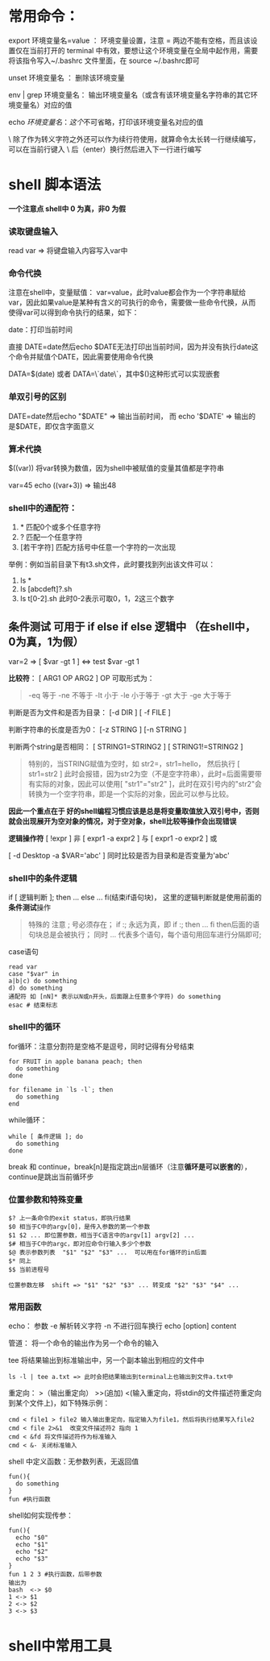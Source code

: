 # 常用命令：
export 环境变量名=value ： 环境变量设置，注意 = 两边不能有空格，而且该设置仅在当前打开的 terminal 中有效，要想让这个环境变量在全局中起作用，需要将该指令写入~/.bashrc 文件里面，在 source ~/.bashrc即可

unset 环境变量名 ： 删除该环境变量

env | grep 环境变量名： 输出环境变量名（或含有该环境变量名字符串的其它环境变量名）对应的值

echo $环境变量名 ： 这个$不可省略，打印该环境变量名对应的值

\ 除了作为转义字符之外还可以作为续行符使用，就算命令太长转一行继续编写，可以在当前行键入 \ 后（enter）换行然后进入下一行进行编写


# shell 脚本语法

**一个注意点 shell中 0 为真，非0 为假**

### 读取键盘输入
read var =>  将键盘输入内容写入var中

### 命令代换
注意在shell中，变量赋值： var=value，此时value都会作为一个字符串赋给var，因此如果value是某种有含义的可执行的命令，需要做一些命令代换，从而使得var可以得到命令执行的结果，如下：

date：打印当前时间

直接 DATE=date然后echo $DATE无法打印出当前时间，因为并没有执行date这个命令并赋值个DATE，因此需要使用命令代换

DATA=$(date) 或者 DATA=\`date\`，其中$()这种形式可以实现嵌套

### 单双引号的区别
DATE=date然后echo "$DATE" => 输出当前时间， 而 echo '$DATE' => 输出的是$DATE，即仅含字面意义
### 算术代换

$((var)) 将var转换为数值，因为shell中被赋值的变量其值都是字符串

var=45 echo $(($var+3)) => 输出48
### shell中的通配符：
1. \* 匹配0个或多个任意字符
2. ? 匹配一个任意字符
3. \[若干字符\] 匹配方括号中任意一个字符的一次出现

举例：例如当前目录下有t3.sh文件，此时要找到列出该文件可以：
1. ls \*
2. ls \[abcdeft\]?.sh
3. ls t\[0-2\].sh  此时0-2表示可取0，1，2这三个数字

## 条件测试 可用于 if else if else 逻辑中 （在shell中，0为真，1为假）
var=2 => \[ $var -gt 1 \]  <=> test $var -gt 1

**比较符**：
\[ ARG1 OP ARG2 \] OP 可取形式为：
> -eq 等于 -ne 不等于 -lt 小于 -le 小于等于 -gt 大于 -ge 大于等于

判断是否为文件和是否为目录： \[-d DIR \]  \[ -f FILE \] 

判断字符串的长度是否为0：   \[-z STRING \] \[-n STRING \]

判断两个string是否相同： \[ STRING1=STRING2 \] \[ STRING1!=STRING2 \]
> 特别的，当STRING赋值为空时，如 str2=，str1=hello， 然后执行 \[ str1=str2 \] 此时会报错，因为str2为空（不是空字符串），此时=后面需要带有实际的对象，因此可以使用\[ "str1"="str2" \]，此时在双引号内的"str2"会转换为一个空字符串，即是一个实际的对象，因此可以参与比较。

**因此一个重点在于 好的shell编程习惯应该是总是将变量取值放入双引号中，否则就会出现展开为空对象的情况，对于空对象，shell比较等操作会出现错误**

**逻辑操作符**
\[ !expr ] 非 \[ expr1 -a expr2 ] 与 \[ expr1 -o expr2 ] 或

\[ -d Desktop -a $VAR='abc' ] 同时比较是否为目录和是否变量为'abc'

### shell中的条件逻辑
if \[ 逻辑判断 ]; then ... else ... fi(结束if语句块)， 这里的逻辑判断就是使用前面的**条件测试**操作
> 特殊的 注意 ; 号必须存在； if :; 永远为真，即 if :; then ... fi then后面的语句块总是会被执行； 同时 ... 代表多个语句，每个语句用回车进行分隔即可;

case语句
```shell
read var
case "$var" in 
a|b|c) do something
d) do something
通配符 如 [nN]* 表示以N或n开头，后面跟上任意多个字符) do something
esac # 结束标志

```

### shell中的循环
for循环：注意分割符是空格不是逗号，同时记得有分号结束
```shell
for FRUIT in apple banana peach; then
  do something
done

for filename in `ls -l`; then
  do something
end
```
while循环：
```shell
while [ 条件逻辑 ]; do
  do something
done
```
break 和 continue，break\[n]是指定跳出n层循环（注意**循环是可以嵌套的**），continue是跳出当前循环步

### 位置参数和特殊变量
```shell
$? 上一条命令的exit status，即执行结果
$0 相当于C中的argv[0]，是传入参数的第一个参数
$1 $2 ... 即位置参数，相当于C语言中的argv[1] argv[2] ...
$# 相当于C中的argc，即对应命令行输入多少个参数
$@ 表示参数列表  "$1" "$2" "$3" ...  可以用在for循环的in后面
$* 同上
$$ 当前进程号

位置参数左移  shift => "$1" "$2" "$3" ... 转变成 "$2" "$3" "$4" ...

```

### 常用函数
echo： 参数 -e 解析转义字符 -n 不进行回车换行 echo \[option] content

管道： 将一个命令的输出作为另一个命令的输入

tee 将结果输出到标准输出中，另一个副本输出到相应的文件中
```shell
ls -l | tee a.txt => 此时会把结果输出到terminal上也输出到文件a.txt中
```

重定向： >（输出重定向） >>(追加) <(输入重定向，将stdin的文件描述符重定向到某个文件上)，如下特殊示例：
```shell
cmd < file1 > file2 输入输出重定向，指定输入为file1，然后将执行结果写入file2
cmd < file 2>&1  改变文件描述符2 指向 1
cmd < &fd 将文件描述符作为标准输入
cmd < &- 关闭标准输入
```

shell 中定义函数：无参数列表，无返回值
```shell
fun(){
  do something
}
fun #执行函数
```
shell如何实现传参： 
```shell
fun(){
  echo "$0"
  echo "$1"
  echo "$2"
  echo "$3"
}
fun 1 2 3 #执行函数，后带参数
输出为
bash  <-> $0
1 <-> $1
2 <-> $2
3 <-> $3
```

# shell中常用工具




